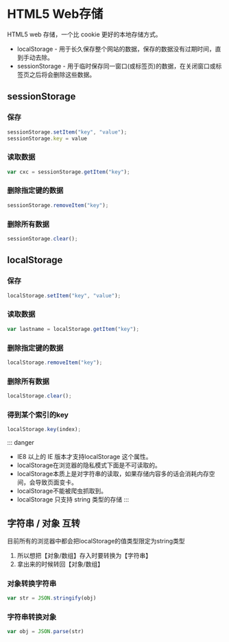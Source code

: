 # HTML5 Web存储 

HTML5 web 存储，一个比 cookie 更好的本地存储方式。

- localStorage - 用于长久保存整个网站的数据，保存的数据没有过期时间，直到手动去除。
- sessionStorage - 用于临时保存同一窗口(或标签页)的数据，在关闭窗口或标签页之后将会删除这些数据。

## sessionStorage
### 保存
```js
sessionStorage.setItem("key", "value");
sessionStorage.key = value
```
### 读取数据
```js
var cxc = sessionStorage.getItem("key");
```
### 删除指定键的数据
```js
sessionStorage.removeItem("key");
```
### 删除所有数据
```js
sessionStorage.clear();
```


## localStorage
### 保存
```js
localStorage.setItem("key", "value");
```
### 读取数据
```js
var lastname = localStorage.getItem("key");
```
### 删除指定键的数据
```js
localStorage.removeItem("key");
```
### 删除所有数据
```js
localStorage.clear();
```
### 得到某个索引的key
```js
localStorage.key(index);
```
::: danger
- IE8 以上的 IE 版本才支持localStorage 这个属性。
- localStorage在浏览器的隐私模式下面是不可读取的。
- localStorage本质上是对字符串的读取，如果存储内容多的话会消耗内存空间，会导致页面变卡。
- localStorage不能被爬虫抓取到。
- localStorage 只支持 string 类型的存储
:::
## 字符串 / 对象 互转
目前所有的浏览器中都会把localStorage的值类型限定为string类型  
1. 所以想把【对象/数组】存入时要转换为【字符串】
2. 拿出来的时候转回【对象/数组】

### 对象转换字符串
```js
var str = JSON.stringify(obj)
```
### 字符串转换对象
```js
var obj = JSON.parse(str)
```